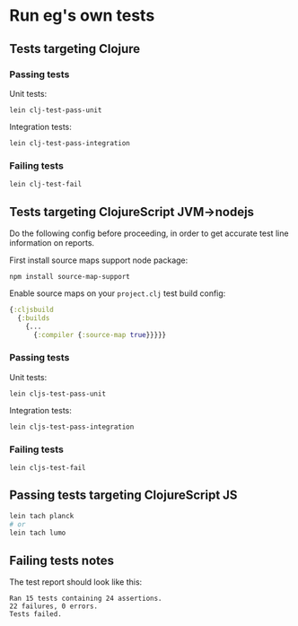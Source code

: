 # Run eg's own tests

## Tests targeting Clojure

### Passing tests
Unit tests:
```
lein clj-test-pass-unit
```
Integration tests:
```
lein clj-test-pass-integration
```

### Failing tests
```
lein clj-test-fail
```

## Tests targeting ClojureScript JVM->nodejs
Do the following config before proceeding, in order to get accurate test line
information on reports.

First install source maps support node package:
```
npm install source-map-support
```
Enable source maps on your `project.clj` test build config:
```clj
{:cljsbuild
  {:builds
    {...
      {:compiler {:source-map true}}}}}
```

### Passing tests
Unit tests:
```
lein cljs-test-pass-unit
```
Integration tests:
```
lein cljs-test-pass-integration
```

### Failing tests
```
lein cljs-test-fail
```

## Passing tests targeting ClojureScript JS
```sh
lein tach planck
# or
lein tach lumo
```

## Failing tests notes
The test report should look like this:
```
Ran 15 tests containing 24 assertions.
22 failures, 0 errors.
Tests failed.
```
